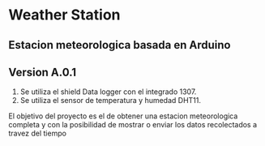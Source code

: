# Weather Station

## Estacion meteorologica basada en Arduino

## Version A.0.1

1. Se utiliza el shield Data logger con el integrado 1307.
2. Se utiliza el sensor de temperatura y humedad DHT11.

El objetivo del proyecto es el de obtener una estacion meteorologica completa y con la posibilidad de mostrar o enviar los datos recolectados a travez del tiempo
